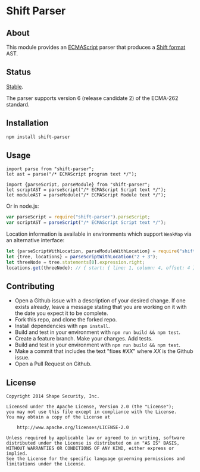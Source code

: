 Shift Parser
============


## About

This module provides an [ECMAScript](http://www.ecma-international.org/publications/standards/Ecma-262.htm)
parser that produces a [Shift format](https://github.com/shapesecurity/shift-spec) AST.


## Status

[Stable](http://nodejs.org/api/documentation.html#documentation_stability_index).

The parser supports version 6 (release candidate 2) of the ECMA-262 standard.


## Installation

```sh
npm install shift-parser
```


## Usage

```es6
import parse from "shift-parser";
let ast = parse("/* ECMAScript program text */");
```

```es6
import {parseScript, parseModule} from "shift-parser";
let scriptAST = parseScript("/* ECMAScript Script text */");
let moduleAST = parseModule("/* ECMAScript Module text */");
```

Or in node.js:

```js
var parseScript = require("shift-parser").parseScript;
var scriptAST = parseScript("/* ECMAScript Script text */");
```


Location information is available in environments which support `WeakMap` via an alternative interface:

```js
let {parseScriptWithLocation, parseModuleWithLocation} = require("shift-parser");
let {tree, locations} = parseScriptWithLocation("2 + 3");
let threeNode = tree.statements[0].expression.right;
locations.get(threeNode); // { start: { line: 1, column: 4, offset: 4 }, end: { line: 1, column: 5, offset: 5 } }
```


## Contributing

* Open a Github issue with a description of your desired change. If one exists already, leave a message stating that you are working on it with the date you expect it to be complete.
* Fork this repo, and clone the forked repo.
* Install dependencies with `npm install`.
* Build and test in your environment with `npm run build && npm test`.
* Create a feature branch. Make your changes. Add tests.
* Build and test in your environment with `npm run build && npm test`.
* Make a commit that includes the text "fixes #*XX*" where *XX* is the Github issue.
* Open a Pull Request on Github.


## License

    Copyright 2014 Shape Security, Inc.

    Licensed under the Apache License, Version 2.0 (the "License");
    you may not use this file except in compliance with the License.
    You may obtain a copy of the License at

        http://www.apache.org/licenses/LICENSE-2.0

    Unless required by applicable law or agreed to in writing, software
    distributed under the License is distributed on an "AS IS" BASIS,
    WITHOUT WARRANTIES OR CONDITIONS OF ANY KIND, either express or implied.
    See the License for the specific language governing permissions and
    limitations under the License.
